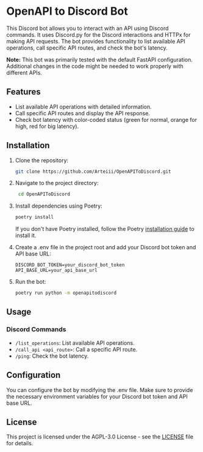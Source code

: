 # OpenAPI to Discord Bot

This Discord bot allows you to interact with an API using Discord commands.
It uses Discord.py for the Discord interactions and HTTPx for making API requests.
The bot provides functionality to list available API operations, call specific API routes, and check the bot's latency.

**Note:** This bot was primarily tested with the default FastAPI configuration. Additional changes in the code might be needed to work properly with different APIs.

## Features

- List available API operations with detailed information.
- Call specific API routes and display the API response.
- Check bot latency with color-coded status (green for normal, orange for high, red for big latency).

## Installation

1. Clone the repository:

   ```bash
   git clone https://github.com/Arteiii/OpenAPIToDiscord.git
   ```

2. Navigate to the project directory:

   ```bash
    cd OpenAPIToDiscord
    ```

3. Install dependencies using Poetry:

    ```bash
    poetry install
    ```

    If you don't have Poetry installed, follow the Poetry [installation guide](https://python-poetry.org/docs/#installation) to install it.

4. Create a .env file in the project root and add your Discord bot token and API base URL:

    ```env
    DISCORD_BOT_TOKEN=your_discord_bot_token
    API_BASE_URL=your_api_base_url
    ```

5. Run the bot:

    ```bash
    poetry run python -m openapitodiscord
    ```

## Usage

### Discord Commands

- ``/list_operations``: List available API operations.
- ``/call_api <api_route>``: Call a specific API route.
- ``/ping``: Check the bot latency.

## Configuration

You can configure the bot by modifying the .env file.
Make sure to provide the necessary environment variables for your Discord bot token and API base URL.

## License

This project is licensed under the AGPL-3.0 License - see the [LICENSE](LICENSE) file for details.

